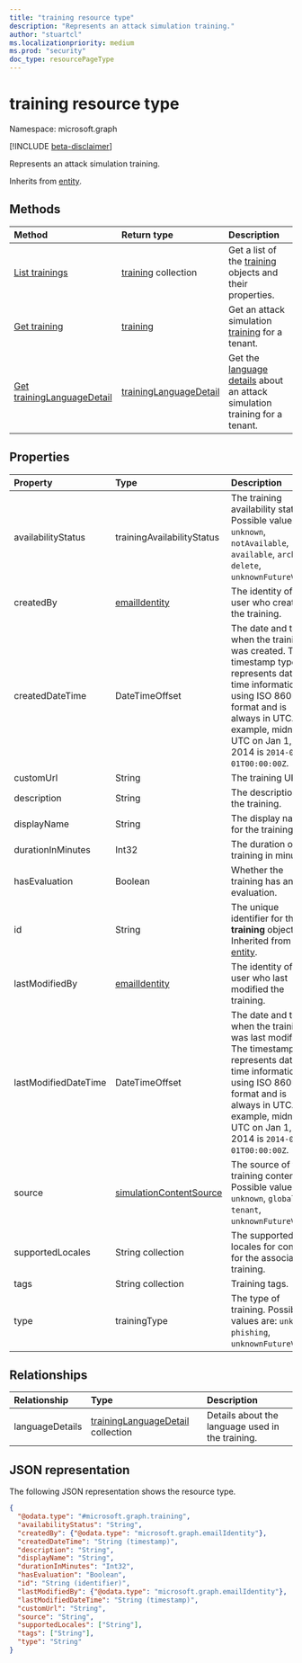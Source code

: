 ```yaml
---
title: "training resource type"
description: "Represents an attack simulation training."
author: "stuartcl"
ms.localizationpriority: medium
ms.prod: "security"
doc_type: resourcePageType
---
```


# training resource type

Namespace: microsoft.graph

[!INCLUDE [beta-disclaimer](../../includes/beta-disclaimer.md)]

Represents an attack simulation training.

Inherits from [entity](../resources/entity.md).

## Methods

|Method|Return type|Description|
|:---|:---|:---|
|[List trainings](../api/attacksimulationroot-list-trainings.md)|[training](../resources/training.md) collection|Get a list of the [training](../resources/training.md) objects and their properties.|
|[Get training](../api/training-get.md)|[training](../resources/training.md)|Get an attack simulation [training](../resources/training.md) for a tenant. |
|[Get trainingLanguageDetail](../api/traininglanguagedetail-get.md)|[trainingLanguageDetail](../resources/traininglanguagedetail.md) |Get the [language details](../resources/traininglanguagedetail.md) about an attack simulation training for a tenant.|

## Properties

|Property|Type|Description|
|:---|:---|:---|
|availabilityStatus|trainingAvailabilityStatus|The training availability status. Possible values are: `unknown`, `notAvailable`, `available`, `archive`, `delete`, `unknownFutureValue`.|
|createdBy|[emailIdentity](../resources/emailidentity.md)|The identity of the user who created the training.|
|createdDateTime|DateTimeOffset|The date and time when the training was created. The timestamp type represents date and time information using ISO 8601 format and is always in UTC. For example, midnight UTC on Jan 1, 2014 is `2014-01-01T00:00:00Z`.|
|customUrl|String|The training URL|
|description|String|The description for the training.|
|displayName|String|The display name for the training.|
|durationInMinutes|Int32|The duration of the training in minutes.|
|hasEvaluation|Boolean|Whether the training has any evaluation.|
|id|String|The unique identifier for the **training** object. Inherited from [entity](../resources/entity.md).|
|lastModifiedBy|[emailIdentity](../resources/emailidentity.md)|The identity of the user who last modified the training.|
|lastModifiedDateTime|DateTimeOffset|The date and time when the training was last modified. The timestamp type represents date and time information using ISO 8601 format and is always in UTC. For example, midnight UTC on Jan 1, 2014 is `2014-01-01T00:00:00Z`.|
|source|[simulationContentSource](../resources/simulation.md#simulationcontentsource-values)|The source of the training content. Possible values are: `unknown`, `global`, `tenant`, `unknownFutureValue`.|
|supportedLocales|String collection|The supported locales for content for the associated training.|
|tags|String collection|Training tags.|
|type|trainingType|The type of training. Possible values are: `unknown`, `phishing`, `unknownFutureValue`.|

## Relationships

|Relationship|Type|Description|
|:---|:---|:---|
|languageDetails|[trainingLanguageDetail](../resources/traininglanguagedetail.md) collection|Details about the language used in the training.|

## JSON representation

The following JSON representation shows the resource type.

<!-- {
  "blockType": "resource",
  "keyProperty": "id",
  "@odata.type": "microsoft.graph.training",
  "baseType": "microsoft.graph.entity",
  "openType": false
}
-->
``` json
{
  "@odata.type": "#microsoft.graph.training",
  "availabilityStatus": "String",
  "createdBy": {"@odata.type": "microsoft.graph.emailIdentity"},
  "createdDateTime": "String (timestamp)",
  "description": "String",
  "displayName": "String",
  "durationInMinutes": "Int32",
  "hasEvaluation": "Boolean",
  "id": "String (identifier)",
  "lastModifiedBy": {"@odata.type": "microsoft.graph.emailIdentity"},
  "lastModifiedDateTime": "String (timestamp)",
  "customUrl": "String",
  "source": "String",
  "supportedLocales": ["String"],
  "tags": ["String"],
  "type": "String"
}
```
